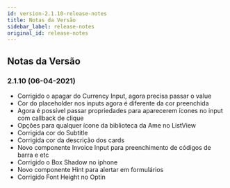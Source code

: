 ```yaml
---
id: version-2.1.10-release-notes
title: Notas da Versão
sidebar_label: release-notes
original_id: release-notes
---
```


## Notas da Versão

### 2.1.10 (06-04-2021)

- Corrigido o apagar do Currency Input, agora precisa passar o value
- Cor do placeholder nos inputs agora é diferente da cor preenchida
- Agora é possível passar propriedades para aparecerem ícones no input com callback de clique
- Opções para qualquer ícone da biblioteca da Ame no ListView
- Corrigida cor do Subtitle
- Corrigida cor da descrição dos cards
- Novo componente Invoice Input para preenchimento de códigos de barra e etc
- Corrigido o Box Shadow no iphone
- Novo componente Hint para alertar em formulários
- Corrigido Font Height no Optin
